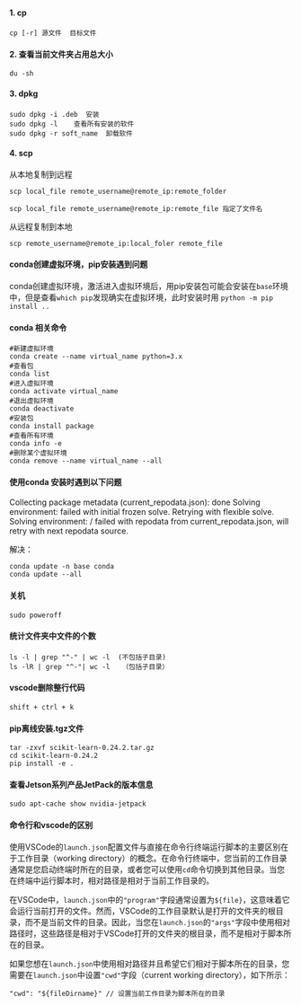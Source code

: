 #### 1. cp
```shell
cp [-r] 源文件  目标文件
```

#### 2. 查看当前文件夹占用总大小
```shell
du -sh
```

#### 3. dpkg

```shell
sudo dpkg -i .deb  安装
sudo dpkg -l    查看所有安装的软件
sudo dpkg -r soft_name  卸载软件
```

#### 4. scp

从本地复制到远程

```shell
scp local_file remote_username@remote_ip:remote_folder

scp local_file remote_username@remote_ip:remote_file 指定了文件名
```

从远程复制到本地

```shell
scp remote_username@remote_ip:local_foler remote_file
```

#### conda创建虚拟环境，pip安装遇到问题

conda创建虚拟环境，激活进入虚拟环境后，用pip安装包可能会安装在`base`环境中，但是查看`which pip`发现确实在虚拟环境，此时安装时用
`python -m pip install ..`


#### conda 相关命令

```shell
#新建虚拟环境
conda create --name virtual_name python=3.x
#查看包
conda list
#进入虚拟环境
conda activate virtual_name
#退出虚拟环境
conda deactivate
#安装包
conda install package
#查看所有环境
conda info -e
#删除某个虚拟环境
conda remove --name virtual_name --all
```

#### 使用conda 安装时遇到以下问题
Collecting package metadata (current_repodata.json): done
Solving environment: failed with initial frozen solve. Retrying with flexible solve.
Solving environment: / failed with repodata from current_repodata.json, will retry with next repodata source.

解决：
```
conda update -n base conda
conda update --all
```

#### 关机

`sudo poweroff`


#### 统计文件夹中文件的个数

```
ls -l | grep "^-" | wc -l  (不包括子目录)
ls -lR | grep "^-"| wc -l   （包括子目录）
```

#### vscode删除整行代码
`shift + ctrl + k`



#### pip离线安装.tgz文件

````cobol
tar -zxvf scikit-learn-0.24.2.tar.gz
cd scikit-learn-0.24.2
pip install -e .
````

#### 查看Jetson系列产品JetPack的版本信息

`sudo apt-cache show nvidia-jetpack`

#### 命令行和vscode的区别

使用VSCode的`launch.json`配置文件与直接在命令行终端运行脚本的主要区别在于工作目录（working directory）的概念。在命令行终端中，您当前的工作目录通常是您启动终端时所在的目录，或者您可以使用`cd`命令切换到其他目录。当您在终端中运行脚本时，相对路径是相对于当前工作目录的。

在VSCode中，`launch.json`中的`"program"`字段通常设置为`${file}`，这意味着它会运行当前打开的文件。然而，VSCode的工作目录默认是打开的文件夹的根目录，而不是当前文件的目录。因此，当您在`launch.json`的`"args"`字段中使用相对路径时，这些路径是相对于VSCode打开的文件夹的根目录，而不是相对于脚本所在的目录。

如果您想在`launch.json`中使用相对路径并且希望它们相对于脚本所在的目录，您需要在`launch.json`中设置`"cwd"`字段（current working directory），如下所示：
```
"cwd": "${fileDirname}" // 设置当前工作目录为脚本所在的目录
```